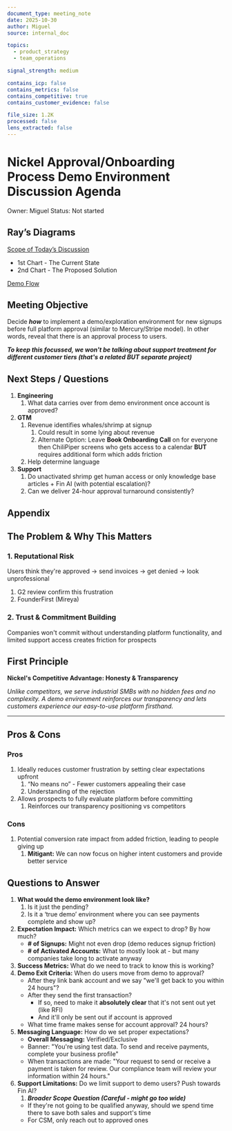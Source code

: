 ```yaml
---
document_type: meeting_note
date: 2025-10-30
author: Miguel
source: internal_doc

topics:
  - product_strategy
  - team_operations

signal_strength: medium

contains_icp: false
contains_metrics: false
contains_competitive: true
contains_customer_evidence: false

file_size: 1.2K
processed: false
lens_extracted: false
---
```


# Nickel Approval/Onboarding Process Demo Environment Discussion Agenda

Owner: Miguel
Status: Not started

## **Ray’s Diagrams**

[Scope of Today’s Discussion](https://www.figma.com/board/8i6GpdLTwmTNW3zBlj3B4B/Untitled?node-id=0-1&p=f&t=16ALdSgZ1abfvWpO-0)

- 1st Chart - The Current State
- 2nd Chart - The Proposed Solution

[Demo Flow](https://www.figma.com/design/eltA55LdsxVEN3nOi3OnEK/Demo-Environment?node-id=0-1&p=f&t=pDOoMjcwqeRJKFAV-0)

## **Meeting Objective**

Decide ***how*** to implement a demo/exploration environment for new signups before full platform approval (similar to Mercury/Stripe model). In other words, reveal that there is an approval process to users.

***To keep this focussed, we won't be talking about support treatment for different customer tiers (that's a related BUT separate project)***

## Next Steps / Questions

1. **Engineering**
    1. What data carries over from demo environment once account is approved?
2. **GTM**
    1. Revenue identifies whales/shrimp at signup 
        1. Could result in some lying about revenue
        2. Alternate Option: Leave **Book Onboarding Call** on for everyone then ChiliPiper screens who gets access to a calendar **BUT** requires additional form which adds friction
    2. Help determine language
3. **Support**
    1. Do unactivated shrimp get human access or only knowledge base articles + Fin AI (with potential escalation)?
    2. Can we deliver 24-hour approval turnaround consistently?

## **Appendix**

## The Problem & Why This Matters

### 1. Reputational Risk

Users think they're approved → send invoices → get denied → look unprofessional

1. G2 review confirm this frustration
2. FounderFirst (Mireya)

### 2. Trust & Commitment Building

Companies won't commit without understanding platform functionality, and limited support access creates friction for prospects

## First Principle

**Nickel's Competitive Advantage: Honesty & Transparency**

*Unlike competitors, we serve industrial SMBs with no hidden fees and no complexity. A demo environment reinforces our transparency and lets customers experience our easy-to-use platform firsthand.*

---

## Pros & Cons

### Pros

1. Ideally reduces customer frustration by setting clear expectations upfront
    1. “No means no” - Fewer customers appealing their case
    2. Understanding of the rejection 
2. Allows prospects to fully evaluate platform before committing
    1. Reinforces our transparency positioning vs competitors

### Cons

1. Potential conversion rate impact from added friction, leading to people giving up
    1. **Mitigant:** We can now focus on higher intent customers and provide better service

## **Questions to Answer**

1. **What would the demo environment look like?**
    1. Is it just the pending? 
    2. Is it a ‘true demo’ environment where you can see payments complete and show up?
2. **Expectation Impact:** Which metrics can we expect to drop? By how much?
    - **# of Signups:** Might not even drop (demo reduces signup friction)
    - **# of Activated Accounts:** What to mostly look at - but many companies take long to activate anyway
3. **Success Metrics:** What do we need to track to know this is working?
4. **Demo Exit Criteria:** When do users move from demo to approval?
    - After they link bank account and we say "we'll get back to you within 24 hours"?
    - After they send the first transaction?
        - If so, need to make it **absolutely clear** that it's not sent out yet (like RFI)
        - And it'll only be sent out if account is approved
    - What time frame makes sense for account approval? 24 hours?
5. **Messaging Language:** How do we set proper expectations?
    - **Overall Messaging:** Verified/Exclusive
    - Banner: "You're using test data. To send and receive payments, complete your business profile"
    - When transactions are made: "Your request to send or receive a payment is taken for review. Our compliance team will review your information within 24 hours."
6. **Support Limitations:** Do we limit support to demo users? Push towards Fin AI?
    1. ***Broader Scope Question (Careful - might go too wide)***
    - If they're not going to be qualified anyway, should we spend time there to save both sales and support's time
    - For CSM, only reach out to approved ones
